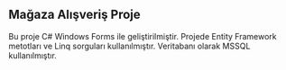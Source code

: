 ## Mağaza Alışveriş Proje
Bu proje C# Windows Forms ile geliştirilmiştir. Projede Entity Framework metotları ve Linq sorguları kullanılmıştır. Veritabanı olarak MSSQL kullanılmıştır.
